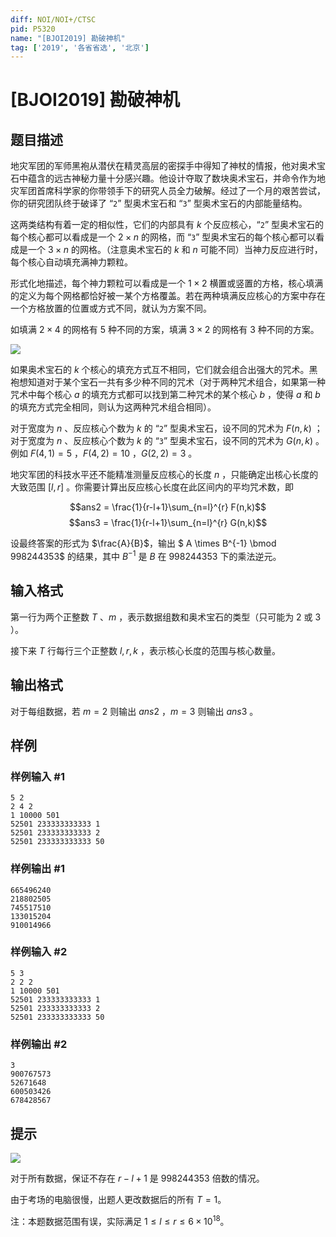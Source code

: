 ```yaml
---
diff: NOI/NOI+/CTSC
pid: P5320
name: "[BJOI2019] 勘破神机"
tag: ['2019', '各省省选', '北京']
---
```

# [BJOI2019] 勘破神机
## 题目描述

地灾军团的军师黑袍从潜伏在精灵高层的密探手中得知了神杖的情报，他对奥术宝石中蕴含的远古神秘力量十分感兴趣。他设计夺取了数块奥术宝石，并命令作为地灾军团首席科学家的你带领手下的研究人员全力破解。经过了一个月的艰苦尝试，你的研究团队终于破译了 “`2`” 型奥术宝石和 “`3`” 型奥术宝石的内部能量结构。

这两类结构有着一定的相似性，它们的内部具有 $k$ 个反应核心，“`2`” 型奥术宝石的每个核心都可以看成是一个 $2 \times n$ 的网格，而 “`3`” 型奥术宝石的每个核心都可以看成是一个 $3 \times n$ 的网格。（注意奥术宝石的 $k$ 和 $n$ 可能不同）当神力反应进行时，每个核心自动填充满神力颗粒。

形式化地描述，每个神力颗粒可以看成是一个 $1 \times 2$ 横置或竖置的方格，核心填满的定义为每个网格都恰好被一某个方格覆盖。若在两种填满反应核心的方案中存在一个方格放置的位置或方式不同，就认为方案不同。

如填满 $2×4$ 的网格有 $5$ 种不同的方案，填满 $3×2$ 的网格有 $3$ 种不同的方案。

![](https://cdn.luogu.com.cn/upload/pic/57055.png)

如果奥术宝石的 $k$ 个核心的填充方式互不相同，它们就会组合出强大的咒术。黑袍想知道对于某个宝石一共有多少种不同的咒术（对于两种咒术组合，如果第一种咒术中每个核心 $a$ 的填充方式都可以找到第二种咒术的某个核心 $b$ ，使得 $a$ 和 $b$ 的填充方式完全相同，则认为这两种咒术组合相同）。

对于宽度为 $n$ 、反应核心个数为 $k$ 的 “`2`” 型奥术宝石，设不同的咒术为 $F(n,k)$  ；对于宽度为 $n$ 、反应核心个数为 $k$ 的 “`3`” 型奥术宝石，设不同的咒术为 $G(n,k)$  。例如 $F(4,1) = 5$ ，$F(4,2) = 10$ ，$G(2,2) = 3$ 。

地灾军团的科技水平还不能精准测量反应核心的长度 $n$ ，只能确定出核心长度的大致范围  $[l,r]$ 。你需要计算出反应核心长度在此区间内的平均咒术数，即

$$ans2 = \frac{1}{r-l+1}\sum_{n=l}^{r} F(n,k)$$
$$ans3 = \frac{1}{r-l+1}\sum_{n=l}^{r} G(n,k)$$

设最终答案的形式为 $\frac{A}{B}$，输出 $ A \times B^{-1} \bmod 998244353$ 的结果，其中 $B^{-1}$ 是 $B$ 在 $998244353$ 下的乘法逆元。
## 输入格式

第一行为两个正整数 $T$ 、$m$ ，表示数据组数和奥术宝石的类型（只可能为 $2$ 或 $3$ ）。

接下来 $T$ 行每行三个正整数 $l,r,k$ ，表示核心长度的范围与核心数量。
## 输出格式

对于每组数据，若 $m=2$ 则输出 $ans2$ ，$m=3$ 则输出 $ans3$ 。
## 样例

### 样例输入 #1
```
5 2
2 4 2
1 10000 501
52501 233333333333 1
52501 233333333333 2
52501 233333333333 50
```
### 样例输出 #1
```
665496240
218802505
745517510
133015204
910014966
```
### 样例输入 #2
```
5 3
2 2 2
1 10000 501
52501 233333333333 1
52501 233333333333 2
52501 233333333333 50
```
### 样例输出 #2
```
3
900767573
52671648
600503426
678428567
```
## 提示

![](https://cdn.luogu.com.cn/upload/pic/57057.png)

对于所有数据，保证不存在 $r-l+1$ 是 $998244353$ 倍数的情况。

由于考场的电脑很慢，出题人更改数据后的所有 $T=1$。

注：本题数据范围有误，实际满足 $1\leq l\leq r\leq 6\times 10 ^ {18}$。
